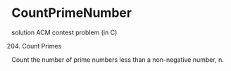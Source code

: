 # CountPrimeNumber
solution ACM contest problem (in C)


204. Count Primes   

Count the number of prime numbers less than a non-negative number, n.

